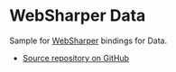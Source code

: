 # WebSharper Data

Sample for [WebSharper](https://websharper.com) bindings for Data.

* [Source repository on GitHub](https://github.com/websharper-samples/Data)
